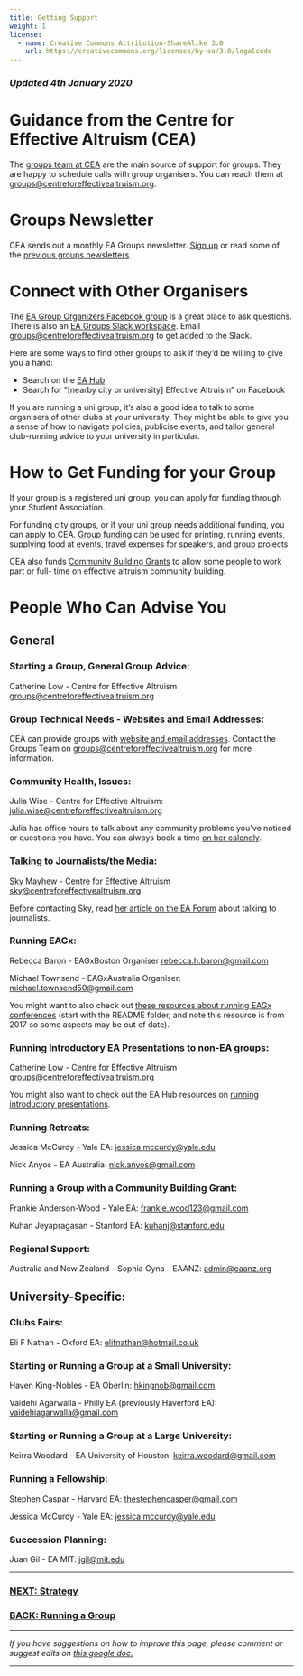 ```yaml
---
title: Getting Support
weight: 1
license:
  - name: Creative Commons Attribution-ShareAlike 3.0
    url: https://creativecommons.org/licenses/by-sa/3.0/legalcode
---
```

### _Updated 4th January 2020_

# Guidance from the Centre for Effective Altruism (CEA)

The <a target="_blank" href="https://www.centreforeffectivealtruism.org/team/#groups-team">groups team at CEA</a> are the main source of support for groups. They are happy to schedule calls with group organisers. You can reach them at <a target=”_blank” href="mailto:groups@centreforeffectivealtruism.org">groups@centreforeffectivealtruism.org</a>. 

# Groups Newsletter

CEA sends out a monthly EA Groups newsletter. <a target="_blank" href="https://effectivealtruism.us8.list-manage.com/subscribe?u=52b028e7f799cca137ef74763&id=7d52b2f96c">Sign up</a> or read some of the <a target="_blank" href="https://us8.campaign-archive.com/home/?u=52b028e7f799cca137ef74763&id=7d52b2f96c">previous groups newsletters</a>.

# Connect with Other Organisers

The <a target="_blank" href="https://www.facebook.com/groups/956362287803174/">EA Group Organizers Facebook group</a> is a great place to ask questions. There is also an <a target="_blank" href="https://eagroups.slack.com/">EA Groups Slack workspace</a>. Email <a target=”_blank” href="mailto:groups@centreforeffectivealtruism.org">groups@centreforeffectivealtruism.org</a> to get added to the Slack.

Here are some ways to find other groups to ask if they’d be willing to give you a hand:

* Search on the <a target="_blank" href="https://eahub.org/groups/">EA Hub
  </a>
* Search for “\[nearby city or university] Effective Altruism” on Facebook

If you are running a uni group, it’s also a good idea to talk to some organisers of other clubs at your university. They might be able to give you a sense of how to navigate policies, publicise events, and tailor general club-running advice to your university in particular.

# How to Get Funding for your Group

If your group is a registered uni group, you can apply for funding through your Student Association. 

For funding city groups, or if your uni group needs additional funding, you can apply to CEA. <a target="_blank" href="https://app.effectivealtruism.org/groups/resources/mentorship-and-funding">Group funding</a> can be used for printing, running events, supplying food at events, travel expenses for speakers, and group projects. 

CEA also funds <a target="_blank" href="https://www.effectivealtruism.org/community-building-grants/">Community Building Grants</a> to allow some people to work part or full- time on effective altruism community building.

# People Who Can Advise You

## General

### Starting a Group, General Group Advice:

Catherine Low - Centre for Effective Altruism
<a target="_blank" href="mailto:groups@centreforeffectivealtruism.org
">groups@centreforeffectivealtruism.org
</a>

### Group Technical Needs - Websites and Email Addresses:

CEA can provide groups with <a target="_blank" href="https://docs.google.com/document/d/1wuGqPa8IAbJpM7WcDBbaSqt-E63fwZnCfiKKFeHnEAo/edit#heading=h.2rca39c46kkt"> website and email addresses</a>. Contact the Groups Team on 
<a target="_blank" href="mailto:groups@centreforeffectivealtruism.org
">groups@centreforeffectivealtruism.org
</a> for more information. 

### Community Health, Issues:

Julia Wise - Centre for Effective Altruism:
 <a target="_blank" href="mailto:julia.wise@centreforeffectivealtruism.org">julia.wise@centreforeffectivealtruism.org</a>

Julia has office hours to talk about any community problems you've noticed or questions you have. You can always book a time
<a target="_blank" href="https://calendly.com/julia-d-wise">on her calendly</a>.

### Talking to Journalists/the Media:

Sky Mayhew - Centre for Effective Altruism
<a target="_blank" href="mailto:sky@centreforeffectivealtruism.org">sky@centreforeffectivealtruism.org</a>

Before contacting Sky, read <a target="_blank" href="https://forum.effectivealtruism.org/posts/6hbyTXT5kvDmGp3AY/what-to-know-before-talking-with-journalists-about-ea">her article on the EA Forum</a> about talking to journalists. 

### Running EAGx:

Rebecca Baron - EAGxBoston Organiser
<a target="_blank" href="mailto:rebecca.h.baron@gmail.com">rebecca.h.baron@gmail.com</a>

Michael Townsend - EAGxAustralia Organiser: <a target="_blank" href="mailto:michael.townsend50@gmail.com ">michael.townsend50@gmail.com</a>

You might want to also check out <a target="_blank" href="https://drive.google.com/drive/u/0/folders/0B_wD8N-eHg0zYzdINlBkaExrQlU">these resources about running EAGx conferences</a> (start with the README folder, and note this resource is from 2017 so some aspects may be out of date). 

### Running Introductory EA Presentations to non-EA groups:

Catherine Low - Centre for Effective Altruism
<a target="_blank" href="mailto:groups@centreforeffectivealtruism.org
">groups@centreforeffectivealtruism.org
</a>

You might also want to check out the EA Hub resources on <a target="_blank" href="https://resources.eahub.org/events/intro/">running introductory presentations</a>. 

### Running Retreats:

Jessica McCurdy - Yale EA:
<a target="_blank" href="mailto:jessica.mccurdy@yale.edu">jessica.mccurdy@yale.edu</a>

Nick Anyos - EA Australia:
 <a target="_blank" href="mailto:nick.anyos@gmail.com">nick.anyos@gmail.com</a> 

### Running a Group with a Community Building Grant:

Frankie Anderson-Wood - Yale EA:
 <a target="_blank" href="mailto:frankie.wood123@gmail.com
">frankie.wood123@gmail.com
</a> 


Kuhan Jeyapragasan - Stanford EA:
 <a target="_blank" href="mailto:kuhanj@stanford.edu
">kuhanj@stanford.edu
</a> 

### Regional Support:

Australia and New Zealand -
 Sophia Cyna - EAANZ:
<a target="_blank" href="mailto:admin@eaanz.org">admin@eaanz.org
</a>

## University-Specific:

### Clubs Fairs:

Eli F Nathan - Oxford EA:
<a target="_blank" href="mailto:elifnathan@hotmail.co.uk">elifnathan@hotmail.co.uk</a>

### Starting or Running a Group at a Small University:

Haven King-Nobles - EA Oberlin:
<a target="_blank" href="mailto:hkingnob@gmail.com">hkingnob@gmail.com
</a>

Vaidehi Agarwalla - Philly EA (previously Haverford EA):
<a target="_blank" href="mailto:vaidehiagarwalla@gmail.com">vaidehiagarwalla@gmail.com
</a>

### Starting or Running a Group at a Large University:

Keirra Woodard - EA University of Houston: <a target="_blank" href="mailto:keirra.woodard@gmail.com
">keirra.woodard@gmail.com
</a>

### Running a Fellowship:

Stephen Caspar - Harvard EA:
<a target="_blank" href="mailto:thestephencasper@gmail.com">thestephencasper@gmail.com</a>

Jessica McCurdy - Yale EA:
<a target="_blank" href="mailto:jessica.mccurdy@yale.edu">jessica.mccurdy@yale.edu</a>

### Succession Planning:

Juan Gil - EA MIT: 
<a target="_blank" href="mailto:jgil@mit.edu">jgil@mit.edu</a>

<hr>

### [NEXT: Strategy](/tips/strategy/)

### [BACK: Running a Group](/tips/)


<hr>

_If you have suggestions on how to improve this page, please comment or suggest edits on_ <a target="_blank" href="https://docs.google.com/document/d/1bYDOS3NoDWlX6WTbsd6_sZAbe3NdNWITO-71k1ap6AA/edit?usp=sharing">_this google doc._</a>

<hr>
